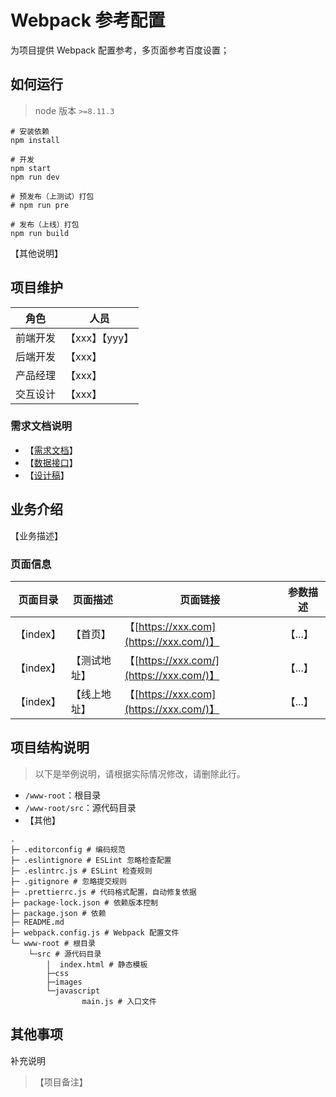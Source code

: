 
# Webpack 参考配置

为项目提供 Webpack 配置参考，多页面参考百度设置；

## 如何运行

> node 版本 `>=8.11.3`

```Shell
# 安装依赖
npm install

# 开发
npm start
npm run dev

# 预发布（上测试）打包
# npm run pre

# 发布（上线）打包
npm run build
```

【其他说明】

## 项目维护

| 角色     | 人员           |
| -------- | -------------- |
| 前端开发 | 【xxx】【yyy】 |
| 后端开发 | 【xxx】        |
| 产品经理 | 【xxx】        |
| 交互设计 | 【xxx】        |

### 需求文档说明

- 【[需求文档](https://xxx)】
- 【[数据接口](https://xxx)】
- 【[设计稿](https://xxx)】

## 业务介绍

【业务描述】

### 页面信息

| 页面目录  | 页面描述     | 页面链接                                 | 参数描述 |
| --------- | ------------ | ---------------------------------------- | -------- |
| 【index】 | 【首页】     | 【[https://xxx.com](https://xxx.com/)】  | 【...】  |
| 【index】 | 【测试地址】 | 【[https://xxx.com/](https://xxx.com/)】 | 【...】  |
| 【index】 | 【线上地址】 | 【[https://xxx.com](https://xxx.com/)】  | 【...】  |

## 项目结构说明

> 以下是举例说明，请根据实际情况修改，请删除此行。

- `/www-root`：根目录
- `/www-root/src`：源代码目录
- 【其他】

```Shell
.
├─ .editorconfig # 编码规范
├─ .eslintignore # ESLint 忽略检查配置
├─ .eslintrc.js # ESLint 检查规则
├─ .gitignore # 忽略提交规则
├─ .prettierrc.js # 代码格式配置，自动修复依据
├─ package-lock.json # 依赖版本控制
├─ package.json # 依赖
├─ README.md
├─ webpack.config.js # Webpack 配置文件
└─ www-root # 根目录
    └─src # 源代码目录
        │  index.html # 静态模板
        ├─css
        ├─images
        └─javascript
                main.js # 入口文件
```

## 其他事项

补充说明

> 【项目备注】
